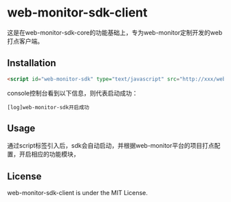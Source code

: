 # web-monitor-sdk-client

这是在web-monitor-sdk-core的功能基础上，专为web-monitor定制开发的web打点客户端。

## Installation

```html
<script id="web-monitor-sdk" type="text/javascript" src="http://xxx/web-monitor-sdk-client-1.0.0.min.js?key=projectKey"></script>
```

console控制台看到以下信息，则代表启动成功：
```shell script
[log]web-monitor-sdk开启成功
```

## Usage
通过script标签引入后，sdk会自动启动，并根据web-monitor平台的项目打点配置，开启相应的功能模块，

## License
web-monitor-sdk-client is under the MIT License.
